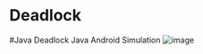 # Deadlock
#Java
Deadlock Java Android Simulation
![image](https://user-images.githubusercontent.com/77838357/109408672-55690a00-7994-11eb-8618-20bd725ec123.png)

